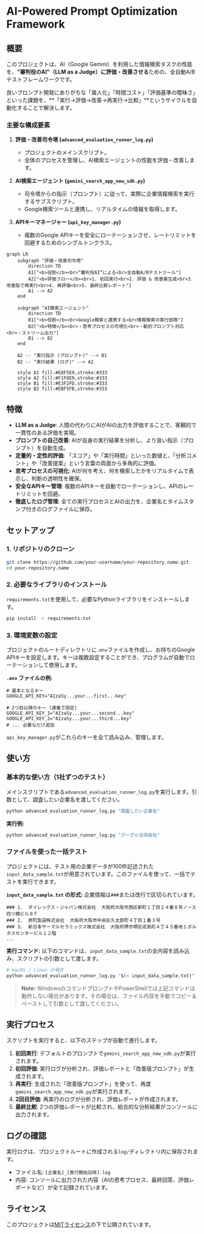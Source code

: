 # AI-Powered Prompt Optimization Framework

## 概要

このプロジェクトは、AI（Google Gemini）を利用した情報検索タスクの性能を、**"審判役のAI"（LLM as a Judge）に評価・改善させる**ための、全自動A/Bテストフレームワークです。

良いプロンプト開発にありがちな「属人化」「時間コスト」「評価基準の曖昧さ」といった課題を、**「実行→評価→改善→再実行→比較」**というサイクルを自動化することで解決します。

### 主要な構成要素

1.  **評価・改善司令塔 (`advanced_evaluation_runner_log.py`)**
    *   プロジェクトのメインスクリプト。
    *   全体のプロセスを管理し、AI検索エージェントの性能を評価・改善します。

2.  **AI検索エージェント (`gemini_search_app_new_sdk.py`)**
    *   司令塔からの指示（プロンプト）に従って、実際に企業情報検索を実行するサブスクリプト。
    *   Google検索ツールと連携し、リアルタイムの情報を取得します。

3.  **APIキーマネージャー (`api_key_manager.py`)**
    *   複数のGoogle APIキーを安全にローテーションさせ、レートリミットを回避するためのシングルトンクラス。

```mermaid
graph LR
    subgraph "評価・改善司令塔"
        direction TD
        A1["<b>役割</b><br>“審判役AI”による<br>全自動A/Bテストツール"]
        A2["<b>評価フロー</b><br>1. 初回実行<br>2. 評価 & 改善案生成<br>3. 改善版で再実行<br>4. 再評価<br>5. 最終比較レポート"]
        A1 --> A2
    end

    subgraph "AI検索エージェント"
        direction TD
        B1["<b>役割</b><br>Google検索と連携する<br>情報検索の実行部隊"]
        B2["<b>特徴</b><br>・思考プロセスの可視化<br>・動的プロンプト対応<br>・ストリーム出力"]
        B1 --> B2
    end
    
    A2 -- "実行指示 (プロンプト)" --> B1
    B2 -- "実行結果 (ログ)" --> A2

    style A1 fill:#E8F5E9,stroke:#333
    style A2 fill:#F1F8E9,stroke:#333
    style B1 fill:#E3F2FD,stroke:#333
    style B2 fill:#EBF5FB,stroke:#333
```

## 特徴

*   **LLM as a Judge**: 人間の代わりにAIがAIの出力を評価することで、客観的で一貫性のある評価を実現。
*   **プロンプトの自己改善**: AIが自身の実行結果を分析し、より良い指示（プロンプト）を自動生成。
*   **定量的・定性的評価**: 「スコア」や「実行時間」といった数値と、「分析コメント」や「改善提案」という言葉の両面から多角的に評価。
*   **思考プロセスの可視化**: AIが何を考え、何を検索したかをリアルタイムで表示し、判断の透明性を確保。
*   **安全なAPIキー管理**: 複数のAPIキーを自動でローテーションし、APIのレートリミットを回避。
*   **徹底したログ管理**: 全ての実行プロセスとAIの出力を、企業名とタイムスタンプ付きのログファイルに保存。

## セットアップ

### 1. リポジトリのクローン

```bash
git clone https://github.com/your-username/your-repository.name.git
cd your-repository.name
```

### 2. 必要なライブラリのインストール

`requirements.txt`を使用して、必要なPythonライブラリをインストールします。

```bash
pip install -r requirements.txt
```

### 3. 環境変数の設定

プロジェクトのルートディレクトリに`.env`ファイルを作成し、お持ちのGoogle APIキーを設定します。キーは複数設定することができ、プログラムが自動でローテーションして使用します。

**`.env` ファイルの例:**

```env
# 基本となるキー
GOOGLE_API_KEY="AIzaSy...your...first...key"

# 2つ目以降のキー (連番で設定)
GOOGLE_API_KEY_1="AIzaSy...your...second...key"
GOOGLE_API_KEY_2="AIzaSy...your...third...key"
# ... 必要なだけ追加
```

`api_key_manager.py`がこれらのキーを全て読み込み、管理します。

## 使い方

### 基本的な使い方（1社ずつのテスト）

メインスクリプトである`advanced_evaluation_runner_log.py`を実行します。引数として、調査したい企業名を渡してください。

```bash
python advanced_evaluation_runner_log.py "調査したい企業名"
```

**実行例:**
```bash
python advanced_evaluation_runner_log.py "グーグル合同会社"
```

### ファイルを使った一括テスト

プロジェクトには、テスト用の企業データが100件記述された`input_data_sample.txt`が用意されています。このファイルを使って、一括でテストを実行できます。

**`input_data_sample.txt` の形式:**
企業情報は`###`または改行で区切られています。
```text
### 1. 	ダイレックス・ジャパン株式会社  大阪府大阪市西区新町１丁目２４番８号ノース四ツ橋ビル８Ｆ
### 2. 	原町製袋株式会社  大阪府大阪市中央区久太郎町４丁目１番３号
### 3. 	新日本サーマルセラミックス株式会社  大阪府堺市堺区戎島町４丁４５番地１ポルタスセンタービル１２階
...
```

**実行コマンド:**
以下のコマンドは、`input_data_sample.txt`の全内容を読み込み、スクリプトの引数として渡します。

```bash
# macOS / Linux の場合
python advanced_evaluation_runner_log.py "$(< input_data_sample.txt)"
```
> **Note:** WindowsのコマンドプロンプトやPowerShellでは上記コマンドは動作しない場合があります。その場合は、ファイル内容を手動でコピー＆ペーストして引数として渡してください。

## 実行プロセス

スクリプトを実行すると、以下のステップが自動で進行します。

1.  **初回実行**: デフォルトのプロンプトで`gemini_search_app_new_sdk.py`が実行されます。
2.  **初回評価**: 実行ログが分析され、評価レポートと「改善版プロンプト」が生成されます。
3.  **再実行**: 生成された「改善版プロンプト」を使って、再度`gemini_search_app_new_sdk.py`が実行されます。
4.  **2回目評価**: 再実行のログが分析され、評価レポートが作成されます。
5.  **最終比較**: 2つの評価レポートが比較され、総合的な分析結果がコンソールに出力されます。

## ログの確認

実行ログは、プロジェクトルートに作成される`log/`ディレクトリ内に保存されます。

*   ファイル名: `[企業名]_[実行開始日時].log`
*   内容: コンソールに出力された内容（AIの思考プロセス、最終回答、評価レポートなど）が全て記録されています。

## ライセンス

このプロジェクトは[MITライセンス](LICENSE)の下で公開されています。